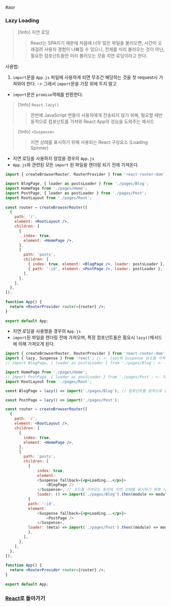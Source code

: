 #aor
### Lazy Loading
>[!info]
>지연 로딩
>
>> React는 SPA이기 때문에 처음에 너무 많은 파일을 불러오면, 시간이 오래걸려 사용자 경험이 나빠질 수 있으니, 전체를 미리 불러오는 것이 아닌, 필요한 컴포넌트들만 미리 불러오는 것을 지연 로딩이라고 한다.
>

사용법: 
1. `import`문을 `App.js` 파일에 사용하게 되면 무조건 해당하는 것을 첫 request시 가져와야 한다. 
	-> 그래서 `import`문을 가장 위에 두지 말고  

- `import`문은 `promise`객체를 반환한다.

>[!info]
>`React.lazy()`
>
>>한번에 JavaScript 번들이 사용자에게 전송되지 않기 위해, 필요할 때만 동적으로 컴포넌트를 가져와 React App의 성능을 도와주는 메서드

>[!info]
>`<Suspense>`
>
>> 지연 상태를 표시하기 위해 사용되는 React 구성요소 (Loading Spinner)

- 지연 로딩을 사용하지 않았을 경우의 `App.js`
- `App.js`와 관련된 모든 `import` 된 파일을 렌더링 되기 전에 가져온다.
```jsx
import { createBrowserRouter, RouterProvider } from 'react-router-dom';

import BlogPage, { loader as postsLoader } from './pages/Blog';
import HomePage from './pages/Home';
import PostPage, { loader as postLoader } from './pages/Post';
import RootLayout from './pages/Root';
  
const router = createBrowserRouter([
  {
    path: '/',
    element: <RootLayout />,
    children: [
      {
        index: true,
        element: <HomePage />,
      },
      {
        path: 'posts',
        children: [
          { index: true, element: <BlogPage />, loader: postsLoader },
          { path: ':id', element: <PostPage />, loader: postLoader },
        ],
      },
    ],
  },
]);
  
function App() {
  return <RouterProvider router={router} />;
}
  
export default App;
```

- 지연 로딩을 사용했을 경우의 `App.js`
- `import`된 파일을 렌더링 전에 가져오며, 특정 컴포넌트들은 필요시 `lazy()`메서드에 의해 가져오게 된다.
```jsx
import { createBrowserRouter, RouterProvider } from 'react-router-dom';
import { lazy, Suspense } from 'react'; // <- lazy와 Suspense 요소를 가져와
// import BlogPage, { loader as postsLoader } from './pages/Blog'; <- 지연 로딩 적용 부분

import HomePage from './pages/Home';
// import PostPage, { loader as postLoader } from './pages/Post'; <- 지연 로딩 적용 부분
import RootLayout from './pages/Root';

const BlogPage = lazy() => import('./pages/Blog'); // 컴포넌트를 동적으로 불러오기 위해 React.lazy() 메서드 활용

const PostPage = lazy() => import('./pages/Post'); 

const router = createBrowserRouter([
  {
    path: '/',
    element: <RootLayout />,
    children: [
      {
        index: true,
        element: <HomePage />,
      },
      {
        path: 'posts',
        children: [
          { 
	          index: true, 
	          element: 
	          <Suspense fallback={<p>Loading...</p>}>
		          <BlogPage />
	          </Suspense>, // 코드를 가져오는 동안의 지연 상태를 표시하기 위해 사용하는 요소(Loading Spinner)
		      loader: () => import('./pages/Blog').then(module => module.loader()) },
          { 
          path: ':id', 
          element: 
	          <Suspense fallback={<p>Loading...</p>}>
		          <PostPage />
	          </Suspense>, 
          loader: (meta) => import('./pages/Post').then((module) => module.loader(meta)) 
          },
        ],
      },
    ],
  },
]);
  
function App() {
  return <RouterProvider router={router} />;
}
  
export default App;
```

### [React](../../Dev-Index/React.md)로 돌아가기